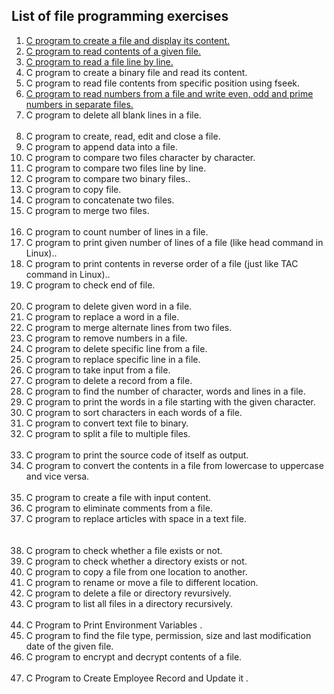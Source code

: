 <h2>List of file programming exercises</h2>

<ol>
    <li><a href="http://codeforwin.org/2018/01/c-program-create-file-write-contents.html" target="_blank">C program to create a file and display its content.</a></li>
    <li><a href="http://codeforwin.org/2018/01/c-program-read-and-display-file-contents.html" target="_blank">C program to read contents of a given file.</a></li>
    <li><a href="http://codeforwin.org/2018/01/c-program-read-and-display-file-contents.html" target="_blank">C program to read a file line by line.</a></li>
    <li>C program to create a binary file and read its content.</li>
    <li>C program to read file contents from specific position using fseek.</li>
    <li><a href="http://codeforwin.org/2018/01/c-program-write-even-odd-prime-numbers-separate-file.html">C program to read numbers from a file and write even, odd and prime numbers in separate files.</a></li>
    <li>C program to delete all blank lines in a file.</li>
    <br>
    <li>C program to create, read, edit and close a file.</li>
    <li>C program to append data into a file.</li>
    <li>C program to compare two files character by character.</li>
    <li>C program to compare two files line by line.</li>
    <li>C program to compare two binary files..</li>
    <li>C program to copy file.</li>
    <li>C program to concatenate two files.</li>
    <li>C program to merge two files.</li>
    <br>
    <li>C program to count number of lines in a file.</li>
    <li>C program to print given number of lines of a file (like head command in Linux)..</li>
    <li>C program to print contents in reverse order of a file (just like TAC command in Linux)..</li>
    <li>C program to check end of file.</li>
    <br>
    <li>C program to delete given word in a file.</li>
    <li>C program to replace a word in a file.</li>
    <li>C program to merge alternate lines from two files.</li>
    <li>C program to remove numbers in a file.</li>
    <li>C program to delete specific line from a file.</li>
    <li>C program to replace specific line in a file.</li>
    <li>C program to take input from a file.</li>
    <li>C program to delete a record from a file.</li>
    <li>C program to find the number of character, words and lines in a file.</li>
    <li>C program to print the words in a file starting with the given character.</li>
    <li>C program to sort characters in each words of a file.</li>
    <li>C program to convert text file to binary.</li>
    <li>C program to split a file to multiple files.</li>
    <br>
    <li>C program to print the source code of itself as output.</li>
    <li>C program to convert the contents in a file from lowercase to uppercase and vice versa.</li>
    <br>
    <li>C program to create a file with input content.</li>
    <li>C program to eliminate comments from a file.</li>
    <li>C program to replace articles with space in a text file.</li>
    <br>
    <br>
    <li>C program to check whether a file exists or not.</li>
    <li>C program to check whether a directory exists or not.</li>
    <li>C program to copy a file from one location to another.</li>
    <li>C program to rename or move a file to different location.</li>
    <li>C program to delete a file or directory revursively.</li>
    <li>C program to list all files in a directory recursively.</li>
    <br>
    <li>C Program to Print Environment Variables .</li>
    <li>C program to find the file type, permission, size and last modification date of the given file.</li>
    <li>C program to encrypt and decrypt contents of a file.</li>
    <br>
    <li>C Program to Create Employee Record and Update it .</li>
</ol>